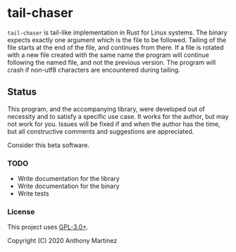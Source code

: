 # tail-chaser

`tail-chaser` is tail-like implementation in Rust for Linux systems.
The binary expects exactly one argument which is the file to be followed.
Tailing of the file starts at the end of the file, and continues from there.
If a file is rotated with a new file created with the same name the program
will continue following the named file, and not the previous version. The
program will crash if non-utf8 characters are encountered during tailing.

## Status

This program, and the accompanying library, were developed out of necessity
and to satisfy a specific use case. It works for the author, but may not
work for you. Issues will be fixed if and when the author has the time, but
all constructive comments and suggestions are appreciated.

Consider this beta software.

### TODO

- Write documentation for the library
- Write documentation for the binary
- Write tests

### License

This project uses [GPL-3.0+](https://www.gnu.org/licenses/gpl-3.0.html).

Copyright (C) 2020 Anthony Martinez
